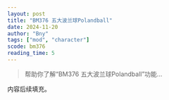 ```yaml
---
layout: post
title: "BM376 五大波兰球Polandball"
date: 2024-11-20
author: "Bny"
tags: ["mod", "character"]
scode: bm376
reading_time: 5
---
```


> 帮助你了解“BM376 五大波兰球Polandball”功能...

内容后续填充。
